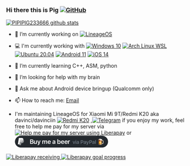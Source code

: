 ### Hi there this is Pig [![GitHub](https://img.shields.io/badge/dynamic/json?logo=github&label=GitHub+Followers&labelColor=282c34&color=181717&query=%24.data.totalSubs&url=https%3A%2F%2Fapi.spencerwoo.com%2Fsubstats%2F%3Fsource%3Dgithub%26queryKey%3DPIPIPIG233666&longCache=true)](https://github.com/PIPIPIG233666)
[![PIPIPIG233666 github stats](https://github-readme-stats.vercel.app/api?username=PIPIPIG233666&hide=issues&show_icons=true&include_all_commits=true&theme=dracula)](https://github.com/PIPIPIG233666)

- 🔭 I’m currently working on [![LineageOS](https://img.shields.io/static/v1?label=Lineage&message=OS&color=167c80)](https://github.com/LineageOS)
- 💻 I'm currently working with 
[![Windows 10](https://img.shields.io/badge/Windows%2010-00adef?style=flat-square&logo=windows&logoColor=ffffff)](https://www.microsoft.com/windows10)
[![Arch Linux WSL](https://img.shields.io/badge/Arch%20Linux-1793d0?style=flat-square&logo=arch-linux&logoColor=ffffff)](https://github.com/yuk7/ArchWSL)
[![Ubuntu 20.04](https://img.shields.io/badge/Ubuntu%2020%2e04-dd4814?style=flat-square&logo=ubuntu&logoColor=ffffff)](https://releases.ubuntu.com/20.04/)
[![Android 11](https://img.shields.io/badge/Android%2011-3ddc84?style=flat-square&logo=android&logoColor=ffffff)](https://www.android.com/android-11/)
[![iOS 14](https://img.shields.io/badge/iOS%2014-4f4f4f?style=flat-square&logo=ios&logoColor=ffffff)](https://www.apple.com/ios/ios-14/)
- 🌱 I’m currently learning C++, ASM, python
- 🤔 I’m looking for help with my brain
- 💬 Ask me about Android device bringup (Qualcomm only)
- 📫 How to reach me: [Email](mailto:pig.priv@gmail.com)

- I'm maintaining LineageOS for Xiaomi Mi 9T/Redmi K20 aka davinci/davinciin [![Redmi K20](https://img.shields.io/badge/Redmi%20K20-fd4900?style=flat-square&logo=xiaomi&logoColor=ffffff)](https://www.mi.com/global/mi-9-t/) ,[![Telegram](https://img.shields.io/badge/dynamic/json?logo=telegram&label=%40LineageOSDavinci&labelColor=282c34&suffix=+members&color=2CA5E0&query=%24.data.totalSubs&url=https%3A%2F%2Fapi.spencerwoo.com%2Fsubstats%2F%3Fsource%3Dtelegram%26queryKey%3Dlineagedavinciofficial&longCache=true)](https://t.me/lineagedavinciofficial) if you enjoy my work, feel free to help me pay for my server via 
<noscript><a href="https://liberapay.com/Pig/donate"><img alt="Help me pay for my server using Liberapay" src="https://liberapay.com/assets/widgets/donate.svg"></a></noscript> or 
<a href="https://www.paypal.me/pig236"><img height="32" src="https://github.com/everdrone/coolbadge/blob/master/badges/Paypal/Beer/Dark/Big.png" alt="Help me pay for my server using PayPal" />
 
<img alt="Liberapay receiving" src="https://img.shields.io/liberapay/receives/Pig">
<img alt="Liberapay goal progress" src="https://img.shields.io/liberapay/goal/Pig">
